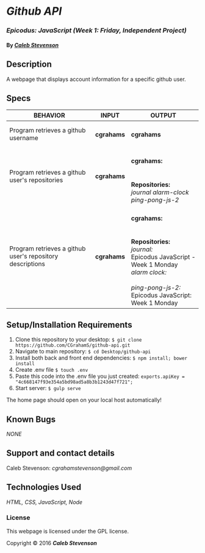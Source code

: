 # _Github API_

### _Epicodus: JavaScript (Week 1: Friday, Independent Project)_

#### By _[**Caleb Stevenson**](https://github.com/CGrahamS)_

## Description

A webpage that displays account information for a specific github user.

## Specs

| BEHAVIOR                                                  | INPUT             | OUTPUT                                                                                                                                                                                                                      |
|-----------------------------------------------------------|-------------------|-----------------------------------------------------------------------------------------------------------------------------------------------------------------------------------------------------------------------------|
| Program retrieves a github username                       | <h4>cgrahams</h4> | <h4>cgrahams</h4>                                                                                                                                                                                                           |
| Program retrieves a github user's repositories            | <h4>cgrahams</h4> | <h4>cgrahams:</h4> <br> <strong>Repositories:</strong> <br> <em>journal</em> <em>alarm-clock</em> <em>ping-pong-js-2</em>                                                                                                   |
| Program retrieves a github user's repository descriptions | <h4>cgrahams</h4> | <h4>cgrahams:</h4> <br> <strong>Repositories:</strong> <br> <em>journal:</em> <br> Epicodus JavaScript - Week 1 Monday <br> <em>alarm clock:</em> <br><br> <em>ping-pong-js-2:</em> <br> Epicodus JavaScript: Week 1 Monday |

## Setup/Installation Requirements

1. Clone this repository to your desktop: `$ git clone https://github.com/CGrahamS/github-api.git`
2. Navigate to main repository: `$ cd Desktop/github-api`
3. Install both back and front end dependencies: `$ npm install; bower install`
4. Create .env file `$ touch .env`
5. Paste this code into the .env file you just created: `exports.apiKey = "4c668147f93e354a5bd98ad5a8b3b1243d47f721";`
6. Start server: `$ gulp serve`

The home page should open on your local host automatically!

## Known Bugs

_NONE_

## Support and contact details

Caleb Stevenson: _cgrahamstevenson@gmail.com_

## Technologies Used

_HTML,
CSS,
JavaScript,
Node_

### License

This webpage is licensed under the GPL license.

Copyright &copy; 2016 **_Caleb Stevenson_**
